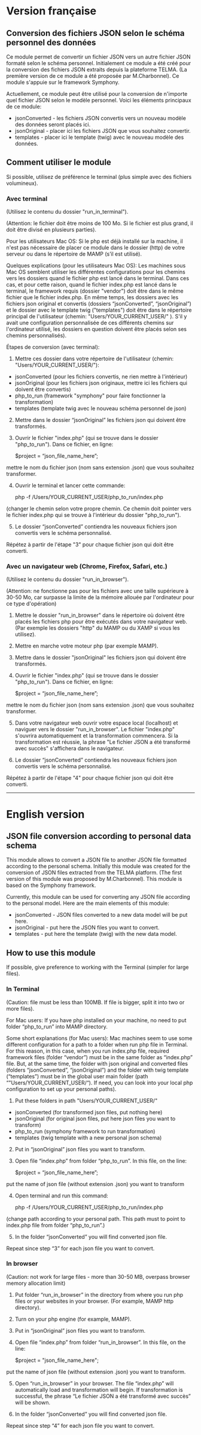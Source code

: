 # Version française

## Conversion des fichiers JSON selon le schéma personnel des données

Ce module permet de convertir un fichier JSON vers un autre fichier JSON formaté selon le schéma personnel. Initialement ce module a été créé pour la conversion des fichiers JSON extraits depuis la plateforme TELMA. (La première version de ce module a été proposée par M.Charbonnel). Ce module s'appuie sur le framework Symphony. 

Actuellement, ce module peut être utilisé pour la conversion de n'importe quel fichier JSON selon le modèle personnel. Voici les éléments principaux de ce module:

- jsonConverted - les fichiers JSON convertis vers un nouveau modèle des données seront placés ici.
- jsonOriginal - placer ici les fichiers JSON que vous souhaitez convertir.
- templates - placer ici le template (twig) avec le nouveau modèle des données.

## Comment utiliser le module

Si possible, utilisez de préférence le terminal (plus simple avec des fichiers volumineux).

### Avec terminal

(Utilisez le contenu du dossier "run_in_terminal").

(Attention: le fichier doit être moins de 100 Mo. Si le fichier est plus grand, il doit être divisé en plusieurs parties).

Pour les utilisateurs Mac OS: Si le php est déjà installé sur la machine, il n'est pas nécessaire de placer ce module dans le dossier (http) de votre serveur ou dans le répertoire de MAMP (s’il est utilisé).

Quelques explications (pour les utilisateurs Mac OS): Les machines sous Mac OS semblent utiliser les différentes configurations pour les chemins vers les dossiers quand le fichier php est lancé dans le terminal. Dans ces cas, et pour cette raison, quand le fichier index.php est lancé dans le terminal, le framework requis (dossier "vendor") doit être dans le même fichier que le fichier index.php. En même temps, les dossiers avec les fichiers json original et convertis (dossiers “jsonConverted”, “jsonOriginal”) et le dossier avec le template twig ("templates") doit être dans le répertoire principal de l'utilisateur (chemin: "Users/YOUR_CURRENT_USER/" ). S'il y avait une configuration personnalisée de ces différents chemins sur l'ordinateur utilisé, les dossiers en question doivent être placés selon ses chemins personnalisés).

Étapes de conversion (avec terminal):

1) Mettre ces dossier dans votre répertoire de l'utilisateur (chemin: "Users/YOUR_CURRENT_USER/"):

- jsonConverted (pour les fichiers convertis, ne rien mettre à l'intérieur)
- jsonOriginal (pour les fichiers json originaux, mettre ici les fichiers qui doivent être convertis)
- php_to_run (framework "symphony" pour faire fonctionner la transformation)
- templates (template twig avec le nouveau schéma personnel de json)

2) Mettre dans le dossier “jsonOriginal” les fichiers json qui doivent être transformés.

3) Ouvrir le fichier "index.php" (qui se trouve dans le dossier "php_to_run"). Dans ce fichier, en ligne:

	$project = “json_file_name_here”;

mettre le nom du fichier json (nom sans extension .json) que vous souhaitez transformer.

4) Ouvrir le terminal et lancer cette commande:

	php -f /Users/YOUR_CURRENT_USER/php_to_run/index.php

(changer le chemin selon votre propre chemin. Ce chemin doit pointer vers le fichier index.php qui se trouve à l'intérieur du dossier "php_to_run").

5) Le dossier “jsonConverted” contiendra les nouveaux fichiers json convertis vers le schéma personnalisé.

Répétez à partir de l'étape "3" pour chaque fichier json qui doit être converti.

### Avec un navigateur web (Chrome, Firefox, Safari, etc.)

(Utilisez le contenu du dossier "run_in_browser").

(Attention: ne fonctionne pas pour les fichiers avec une taille supérieure à 30-50 Mo, car surpasse la limite de la mémoire allouée par l'ordinateur pour ce type d'opération)

1) Mettre le dossier "run_in_browser" dans le répertoire où doivent être placés les fichiers php pour être exécutés dans votre navigateur web. (Par exemple les dossiers "http" du MAMP ou du XAMP si vous les utilisez).

2) Mettre en marche votre moteur php (par exemple MAMP).

3) Mettre dans le dossier "jsonOriginal" les fichiers json qui doivent être transformés.

4) Ouvrir le fichier "index.php" (qui se trouve dans le dossier "php_to_run"). Dans ce fichier, en ligne:

	$project = “json_file_name_here”;

mettre le nom du fichier json (nom sans extension .json) que vous souhaitez transformer.

5) Dans votre navigateur web ouvrir votre espace local (localhost) et naviguer vers le dossier "run_in_browser". Le fichier "index.php" s'ouvrira automatiquement et la transformation commencera. Si la transformation est réussie, la phrase "Le fichier JSON a été transformé avec succès" s'affichera dans le navigateur. 

6) Le dossier “jsonConverted” contiendra les nouveaux fichiers json convertis vers le schéma personnalisé.

Répétez à partir de l'étape "4" pour chaque fichier json qui doit être converti.

---

# English version

## JSON file conversion according to personal data schema

This module allows to convert a JSON file to another JSON file formatted according to the personal schema. Initially this module was created for the conversion of JSON files extracted from the TELMA platform. (The first version of this module was proposed by M.Charbonnel). This module is based on the Symphony framework.

Currently, this module can be used for converting any JSON file according to the personal model. Here are the main elements of this module:

- jsonConverted - JSON files converted to a new data model will be put here.
- jsonOriginal - put here the JSON files you want to convert.
- templates - put here the template (twig) with the new data model.

## How to use this module

If possible, give preference to working with the Terminal (simpler for large files).

### In Terminal

(Caution: file must be less than 100MB. If file is bigger, split it into two or more files).

For Mac users: If you have php installed on your machine, no need to put folder “php_to_run” into MAMP directory.

Some short explanations (for Mac users): Mac machines seem to use some different configuration for a path to a folder when run php file in Terminal. For this reason, in this case, when you run index.php file, required framework files (folder “vendor”) must be in the same folder as “index.php” file. But, at the same time, the folder with json original and converted files (folders “jsonConverted”, “jsonOriginal”) and the folder with twig template (“templates”) must be in the global user main folder (path “"Users/YOUR_CURRENT_USER/“). If need, you can look into your local php configuration to set up your personal paths).

1) Put these folders in path "Users/YOUR_CURRENT_USER/"

 - jsonConverted (for transformed json files, put nothing here)
 - jsonOriginal (for original json files, put here json files you want to transform)
 - php_to_run (symphony framework to run transformation)
 - templates (twig template with a new personal json schema)

2) Put in “jsonOriginal” json files you want to transform.

3) Open file “index.php” from folder “php_to_run”. In this file, on the line:

	$project = “json_file_name_here”;

put the name of json file (without extension .json) you want to transform

4) Open terminal and run this command:

	php -f /Users/YOUR_CURRENT_USER/php_to_run/index.php

(change path according to your personal path. This path must to point to index.php file from folder “php_to_run”.)

5) In the folder “jsonConverted” you will find converted json file.

Repeat since step “3” for each json file you want to convert.

### In browser

(Caution: not work for large files - more than 30-50 MB, overpass browser memory allocation limit)

1) Put folder “run_in_browser” in the directory from where you run php files or your websites in your browser. (For example, MAMP http directory).

2) Turn on your php engine (for example, MAMP).

3) Put in “jsonOriginal” json files you want to transform.

4) Open file “index.php” from folder “run_in_browser”. In this file, on the line:
	
	$project = "json_file_name_here";

put the name of json file (without extension .json) you want to transform.

5) Open “run_in_browser” in your browser. The file “index.php” will automatically load and transformation will begin. If transformation is successful, the phrase “Le fichier JSON a été transformé avec succès” will be shown.

6) In the folder “jsonConverted” you will find converted json file.

Repeat since step “4” for each json file you want to convert.
